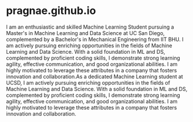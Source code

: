 # pragnae.github.io

I am an enthusiastic and skilled Machine Learning Student pursuing a Master's in Machine Learning and Data Science at UC San Diego, complemented by a Bachelor's in Mechanical Engineering from IIT BHU. I am actively pursuing enriching opportunities in the fields of Machine Learning and Data Science. With a solid foundation in ML and DS, complemented by proficient coding skills, I demonstrate strong learning agility, effective communication, and good organizational abilities. I am highly motivated to leverage these attributes in a company that fosters innovation and collaboration.As a dedicated Machine Learning student at UCSD, I am actively pursuing enriching opportunities in the fields of Machine Learning and Data Science. With a solid foundation in ML and DS, complemented by proficient coding skills, I demonstrate strong learning agility, effective communication, and good organizational abilities. I am highly motivated to leverage these attributes in a company that fosters innovation and collaboration.
